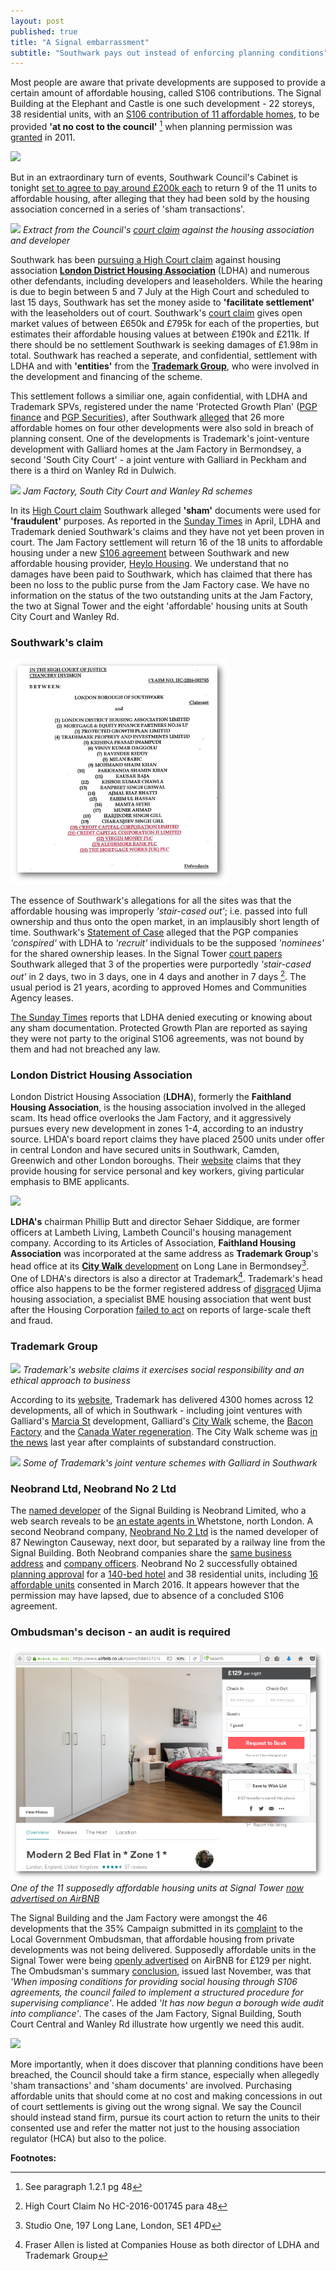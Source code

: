 ```yaml
---
layout: post
published: true 
title: "A Signal embarrassment"
subtitle: "Southwark pays out instead of enforcing planning conditions"
---
```

Most people are aware that private developments are supposed to provide a certain amount of affordable housing, called S106 contributions. The Signal Building at the Elephant and Castle is one such development - 22 storeys, 38 residential units, with an [S106 contribution of 11 affordable homes](http://planbuild.southwark.gov.uk/documents/?casereference=09/AP/1940&system=DC), to be provided __'at no cost to the council'__ [^1] when planning permission was [granted](http://planbuild.southwark.gov.uk/documents/?GetDocument=%7B%7B%7B!BNdputgcl7RAX9PUCwkm0w%3D%3D!%7D%7D%7D) in 2011.

![](http://media.rightmove.co.uk/dir/72k/71137/52949120/71137_SOU150150_IMG_06_0001_max_656x437.JPG)

But in an extraordinary turn of events, Southwark Council's Cabinet is tonight [set to agree to pay around £200k each](http://moderngov.southwark.gov.uk/documents/s69255/Report%20Acquisition%20of%20up%20to%209%20sub-Leasehold%20properties%20at%20the%20Signal%20Building%2089%20-%2093%20Newington%20Ca.pdf) to return 9 of the 11 units to affordable housing, after alleging that they had been sold by the housing association concerned in a series of 'sham transactions'. 

![](http://35percent.org/img/shamtransacts.png)
*Extract from the Council's [court claim](http://35percent.org/img/ahugget15062017.pdf) against the housing association and developer*

Southwark has been [pursuing a High Court claim](http://35percent.org/img/ahugget15062017.pdf) against housing association [__London District Housing Association__](http://www.londonha.com) (LDHA) and numerous other defendants, including developers and leaseholders.  While the hearing is due to begin between 5 and 7 July at the High Court and scheduled to last 15 days, Southwark has set the money aside to __'facilitate settlement'__ with the leaseholders out of court.  Southwark's [court claim](http://35percent.org/img/ahugget15062017.pdf) gives open market values of between £650k and £795k for each of the properties, but estimates their affordable housing values at between £190k and £211k.  If there should be no settlement Southwark is seeking damages of £1.98m in total. Southwark has reached a seperate, and confidential, settlement with LDHA and with __'entities'__ from the [__Trademark Group__](http://www.trademarkgroup.co.uk/), who were involved in the development and financing of the scheme.

This settlement follows a similiar one, again confidential, with LDHA and Trademark SPVs, registered under the name 'Protected Growth Plan' ([PGP finance](https://beta.companieshouse.gov.uk/search/companies?q=pgp+finance) and [PGP Securities](https://beta.companieshouse.gov.uk/search/companies?q=pgp+securities)), after Southwark [alleged](http://35percent.org/img/2016poc.pdf) that 26 more affordable homes on four other developments were also sold in breach of planning consent. One of the developments is Trademark's joint-venture development with Galliard homes at the Jam Factory in Bermondsey, a second 'South City Court' - a joint venture with Galliard in Peckham and there is a third on Wanley Rd in Dulwich.

![](http://35percent.org/img/jamfactorysouthcitycourt.png)
*Jam Factory, South City Court and Wanley Rd schemes*

In its [High Court claim](http://35percent.org/img/2016poc.pdf) Southwark alleged __'sham'__ documents were used for __'fraudulent'__ purposes.  As reported in the [Sunday Times](https://www.thetimes.co.uk/article/affordable-housing-pledges-swept-under-mat-s5r7trv6g) in April, LDHA and Trademark denied Southwark's claims and they have not yet been proven in court. The Jam Factory settlement will return 16 of the 18 units to affordable housing under a new [S106 agreement](http://planbuild.southwark.gov.uk/documents/?casereference=16/AP/5068&system=DC) between Southwark and new affordable housing provider, [Heylo Housing](http://heylohousing.com/your-heylo-housing/). We understand that no damages have been paid to Southwark, which has claimed that there has been no loss to the public purse from the Jam Factory case. We have no information on the status of the two outstanding units at the Jam Factory, the two at Signal Tower and the eight 'affordable' housing units at South City Court and Wanley Rd.

### Southwark's claim

![](/img/claimheader.png)

The essence of Southwark's allegations for all the sites was that the affordable housing was improperly _'stair-cased out'_; i.e. passed into full ownership and thus onto the open market, in an implausibly short length of time. Southwark's [Statement of Case](http://35percent.org/img/2016poc.pdf) alleged that the PGP companies _'conspired'_ with LDHA to _'recruit'_ individuals to be the supposed _'nominees'_ for the shared ownership leases. In the Signal Tower [court papers](http://35percent.org/img/ahugget15062017.pdf) Southwark alleged that 3 of the properties were purportedly _'stair-cased  out'_ in 2 days, two in 3 days, one in 4 days and another in 7 days [^2]. The usual period is 21 years, acording to approved Homes and Communities Agency leases.

[The Sunday Times](http://35percent.org/img/ST23April2017.pdf) reports that LDHA denied executing or knowing about any sham documentation. Protected Growth Plan are reported as saying they were not party to the original S1O6 agreements, was not bound by them and had not breached any law.

### London District Housing Association
London District Housing Association (__LDHA__), formerly the __Faithland Housing Association__, is the housing association involved in the alleged scam. Its head office overlooks the Jam Factory, and it aggressively pursues every new development in zones 1-4, according to an industry source. LHDA's board report claims they have placed 2500 units under offer in central London and have secured units in Southwark, Camden, Greenwich and other London boroughs.  Their [website](http://www.londondha.com/) claims that they provide housing for service personal and key workers, giving particular emphasis to BME applicants. 

![](http://35percent.org/img/ldhascreenshot.png)

__LDHA's__ chairman Phillip Butt and director Sehaer Siddique, are former officers at Lambeth Living, Lambeth Council's housing management company. According to its Articles of Association, __Faithland Housing Association__ was incorporated at the same address as __Trademark Group__'s head office at its [__City Walk__ development](http://www.trademarkgroup.co.uk/portfolio/city-walk-london-se1-4pp/) on Long Lane in Bermondsey[^3]. One of LDHA's directors is also a director at Trademark[^4]. Trademark's head office also happens to be the former registered address of [disgraced](http://www.insidehousing.co.uk/former-ujima-boss-in-court-as-35m-trial-begins/6520813.article) Ujima housing association, a specialist BME housing association that went bust after the Housing Corporation [failed to act](http://www.insidehousing.co.uk/ujima-why-didnt-anyone-step-in/6500028.article) on reports of large-scale theft and fraud.  

### Trademark Group

![](http://35percent.org/img/trademarkscreenshot.png)
*Trademark's website claims it exercises social responsibility and an ethical approach to business*

According to its [website](http://www.trademarkgroup.co.uk), Trademark has delivered 4300 homes across 12 developments, all of which in Southwark - including joint ventures with Galliard's [Marcia St](http://www.trademarkgroup.co.uk/portfolio/marcia-road-london-se1-5xf/) development, Galliard's [City Walk](http://www.trademarkgroup.co.uk/portfolio/city-walk-london-se1-4pp/) scheme, the [Bacon Factory](http://www.trademarkgroup.co.uk/portfolio/the-bacon-factory-great-suffolk-street-london-se1-0bd/) and the [Canada Water regeneration](http://www.trademarkgroup.co.uk/portfolio/surrey-quays-leisure-centre-se16/). The City Walk scheme was [in the news](https://www.southwarknews.co.uk/news/dozens-bermondsey-families-billed-thousands-companys-dodgy-roofs-let-leaks/) last year after complaints of substandard construction.

![](http://35percent.org/img/galliardtrademark.png)
*Some of Trademark's joint venture schemes with Galliard in Southwark*

### Neobrand Ltd, Neobrand No 2 Ltd
The [named developer](http://planbuild.southwark.gov.uk/documents/?GetDocument=%7b%7b%7b!dmSwvsIphYtbdUvdn3A09Q%3d%3d!%7d%7d%7d) of the Signal Building is Neobrand Limited, who a web search reveals to be [an estate agents in ](http://www.192.com/atoz/business/london-n20/estate-agents/neobrand-limited/96e72f73ac06593e62ed2e5afa6bcb30f07ca4f0/comp/)Whetstone, north London.  A second Neobrand company, [Neobrand No 2 Ltd](http://planbuild.southwark.gov.uk/documents/?GetDocument=%7b%7b%7b!UNuKNbr8NdYf%2fFbT8TjOaw%3d%3d!%7d%7d%7d) is the named developer of 87 Newington Causeway, next door, but separated by a railway line from the Signal Building. Both Neobrand companies share the [same business address](https://beta.companieshouse.gov.uk/company/05677572) and [company officers](https://beta.companieshouse.gov.uk/company/07116114/officers). Neobrand No 2 successfully obtained [planning approval](http://moderngov.southwark.gov.uk/mgAi.aspx?ID=44852) for a [140-bed hotel](http://moderngov.southwark.gov.uk/documents/s67456/Report%2087%20NEWINGTON%20CAUSEWAY%20LONDON%20SE1%206BD.pdfwith) and 38 residential units, including [16 affordable units](https://www.google.co.uk/url?sa=t&rct=j&q=&esrc=s&source=web&cd=1&cad=rja&uact=8&ved=0ahUKEwi_w8ehwcfUAhWGKlAKHe8wBo0QFggoMAA&url=http%3A%2F%2Fwww.london-se1.co.uk%2Fnews%2Fview%2F9158&usg=AFQjCNE1T8CcyUqr1yQWxmNnPOZJmODDhw&sig2=pgy-0qx0_Qp5jPxsCsvBKg) consented in March 2016. It appears however that the permission may have lapsed, due to absence of a concluded S106 agreement.

### Ombudsman's decison - an audit is required

![](/img/signalairbnb.png)
*One of the 11 supposedly affordable housing units at Signal Tower [now advertised on AirBNB](https://www.airbnb.co.uk/rooms/5884272?eluid=1&euid=9384f973-2e49-9bc1-357d-99f753a87427)*

The Signal Building and the Jam Factory were amongst the 46 developments that the 35% Campaign submitted in its [complaint](http://35percent.org/img/ccomplaint15Dec2016.pdf) to the Local Government Ombudsman, that affordable housing from private developments was not being delivered. Supposedly affordable units in the Signal Tower were being [openly advertised](https://www.airbnb.co.uk/rooms/5884272?eluid=1&euid=9384f973-2e49-9bc1-357d-99f753a87427) on AirBNB for £129 per night. The Ombudsman's summary [conclusion](http://35percent.org/2016-12-12-ombudsman-slams-southwark-for-no-s106-monitoring/), issued last November, was that _'When imposing conditions for providing social housing through S106 agreements, the council failed to implement a structured procedure for supervising compliance'_. He added _'It has now begun a borough wide audit into compliance'_. The cases of the Jam Factory, Signal Building, South Court Central and Wanley Rd illustrate how urgently we need this audit.

![](http://35percent.org/img/LGOFinalDecisionSOR.png)

More importantly, when it does discover that planning conditions have been breached, the Council should take a firm stance, especially when allegedly 'sham transactions' and 'sham documents' are involved. Purchasing affordable units that should come at no cost and making concessions in out of court settlements is giving out the wrong signal. We say the Council should instead stand firm, pursue its court action to return the units to their consented use and refer the matter not just to the housing association regulator (HCA) but also to the police. 

__Footnotes:__

[^1]: See paragraph 1.2.1 pg 48
[^2]: High Court Claim No HC-2016-001745 para 48
[^3]: Studio One, 197 Long Lane, London, SE1 4PD
[^4]: Fraser Allen is listed at Companies House as both director of LDHA and Trademark Group
